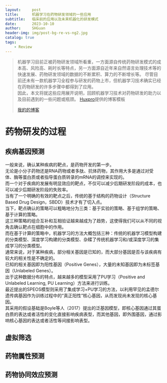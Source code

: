 ```yaml
---
layout:     post
title:      机器学习在药物研发领域的一些应用
subtitle:   临床前的应用以及未来机器化的研发模式
date:       2023-10-10
author:     SHGuan
header-img: img/post-bg-re-vs-ng2.jpg
catalog: true
tags:
    - Review
---
```


> 机器学习目前正被药物研发领域所看重，一方面源自传统药物研发模式的成本高、风险高、耗时长等特点，另一方面源自近年来自然语言处理技术等的快速发展、药物研发领域的数据的不断累积、算力的不断增长等。
> 尽管目前还未有一款机器学习全程参与研发的药物上市，但机器学习技术确实已经在药物研发的许多步骤中都得到了应用。  
> 因此，本文将就这些应用展开说明，回顾机器学习技术对药物研发的助力以及目前遇到的一些问题或瓶颈。  [Huxpro](https://github.com/huxpro)提供的博客模板
> 
> [我的的博客](http://qiubaiying.top)
#   药物研发的过程  

## 疾病基因预测  
一般来说，确认某种疾病的靶点，是药物开发的第一步。  
无论是小分子药物还是RNA药物或者多肽、抗体药物，其作用大多是通过对受体、酶等蛋白质或者指导蛋白质转录的mRNA的调控来实现的。  
而一个对于疾病的发展有明显效应的靶点，不仅可以减少后期研发阶段的成本，也可以减少后期研发阶段的失败率。  
当有了一个明确的有效的靶点之后，传统的基于结构的药物设计（Structure Based Drug Design，SBDD）技术才有了切入点。  
当下，靶点确认的策略可以粗略地分为三类：基于实验的策略、基于组学的策略、基于计算的策略。  
这三种策略的组合互补和互相验证越来越成为了趋势，这使得我们可以从不同的视角去确认靶点在细胞中的作用。  
而在基于计算的策略中，机器学习的方法大概包括三种：传统的机器学习模型构建的分类模型、深度学习构建的分类模型、杂糅了传统机器学习和/或深度学习的集成学习的分类模型。  
通常来说，对于某种疾病，部分相关基因是已知的，而大部分基因是否与该疾病有较大的相关性是不确定的。  
已知的相关基因即为阳性基因（Positive Genes），大量的未知基因即为未标签基因（Unlabeled Genes）。  
出于这种数据分布的特点，越来越多的模型采用了PU学习（Positive and Unlabeled Learning, PU Learning）方法来进行训练。  
最近提出的SPEOS模型则采用了集成学习+PU学习的方法，以利用罕见的孟德尔遗传病基因作为训练过程中的“真正阳性”核心基因，从而发现尚未发现的核心基因。  
其采用的假设基础是Boyle等人（2017）提出的泛基因模型，即核心基因通过其蛋白质的表达或者活性的变化直接影响疾病表型，而其他基因，即外围基因，通过影响核心基因的表达或者活性等间接影响表型。  
## 虚拟筛选

## 药物属性预测  

## 药物协同效应预测

